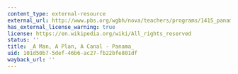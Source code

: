 ```yaml
---
content_type: external-resource
external_url: http://www.pbs.org/wgbh/nova/teachers/programs/1415_panama.html
has_external_license_warning: true
license: https://en.wikipedia.org/wiki/All_rights_reserved
status: ''
title: _A Man, A Plan, A Canal - Panama_
uid: 101d50b7-5def-46b6-ac27-fb22bfe801df
wayback_url: ''
---
```

